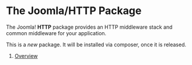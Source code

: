 # The Joomla/HTTP Package

The Joomla! **HTTP** package provides an HTTP middleware stack and common middleware for your application.

This is a *new* package. It will be installed via composer, once it is released. 

 1. [Overview](../../../docs/http-application.md)
